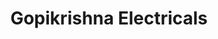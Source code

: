 ---
title: "Gopikrishna Electricals"
url: /kanjiramattom/gopikrishna-electricals/
shop: Elektronik
---
